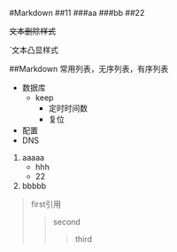 #Markdown
##11
###aa
###bb
##22

~~文本删除样式~~

`文本凸显样式 

##Markdown 常用列表，无序列表，有序列表
* 数据库
	* keep
		* 定时时间数
		* 复位
* 配置
* DNS

1. aaaaa
	* hhh
	* 22
2. bbbbb

> first引用
> > second
> > > third

